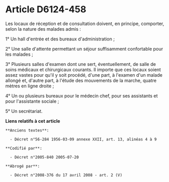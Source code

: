 # Article D6124-458

Les locaux de réception et de consultation doivent, en principe, comporter, selon la nature des malades admis :

1° Un hall d'entrée et des bureaux d'administration ;

2° Une salle d'attente permettant un séjour suffisamment confortable pour les malades ;

3° Plusieurs salles d'examen dont une sert, éventuellement, de salle de soins médicaux et chirurgicaux courants. Il importe
que ces locaux soient assez vastes pour qu'il y soit procédé, d'une part, à l'examen d'un malade allongé et, d'autre part, à
l'étude des mouvements de la marche, quatre mètres en ligne droite ;

4° Un ou plusieurs bureaux pour le médecin chef, pour ses assistants et pour l'assistante sociale ;

5° Un secrétariat.

**Liens relatifs à cet article**

	**Anciens textes**:

	  - Décret n°56-284 1956-03-09 annexe XXII, art. 13, alinéas 4 à 9

	**Codifié par**:

	  - Décret n°2005-840 2005-07-20

	**Abrogé par**:

	  - Décret n°2008-376 du 17 avril 2008 - art. 2 (V)
